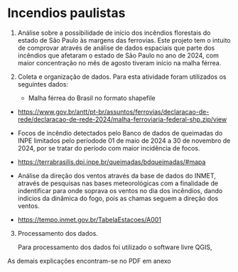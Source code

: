 # Incendios paulistas
1. Análise sobre a possibilidade de início dos incêndios florestais do estado de São Paulo às margens das ferrovias.
Este projeto tem o intuito de comprovar através de análise de dados espaciais que parte dos incêndios que afetaram o estado de São Paulo no ano de 2024, com maior concentração no mês de agosto tiveram início na malha férrea.

2. Coleta e organização de dados.
   Para esta atividade foram utilizados os seguintes dados:

   * Malha férrea do Brasil no formato shapefile
  - https://www.gov.br/antt/pt-br/assuntos/ferrovias/declaracao-de-rede/declaracao-de-rede-2024/malha-ferroviaria-federal-shp.zip/view

   * Focos de incêndio detectados pelo Banco de dados de queimadas do INPE limitados pelo períodode 01 de maio de 2024 a 30 de novembro de 2024, por se tratar do período com maior incidência de focos.
  - https://terrabrasilis.dpi.inpe.br/queimadas/bdqueimadas/#mapa

   * Análise da direção dos ventos através da base de dados do INMET, através de pesquisas nas bases meteorológicas com a finalidade de indentificar para onde soprava os ventos no dia dos incêndios, dando indicios da dinâmica do fogo, pois as chamas seguem a direção dos ventos.
  - https://tempo.inmet.gov.br/TabelaEstacoes/A001

3. Processamento dos dados.

   Para processamento dos dados foi utilizado o software livre QGIS, 


As demais explicações encontram-se no PDF em anexo
